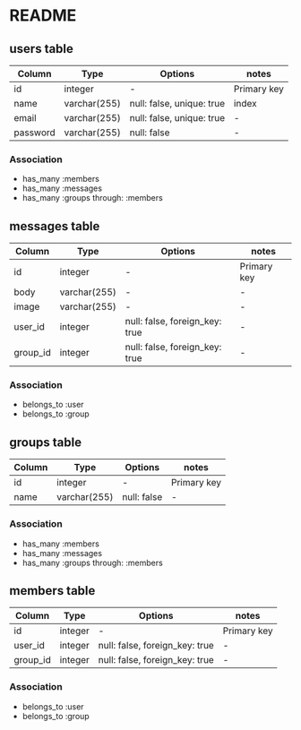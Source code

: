 # README

## users table

|Column|Type|Options|notes|
|------|----|-------|-----|
|id|integer|-|Primary key|
|name|varchar(255)|null: false, unique: true|index|
|email|varchar(255)|null: false, unique: true|-|
|password|varchar(255)|null: false|-|

### Association
- has_many :members
- has_many :messages
- has_many :groups through: :members

## messages table

|Column|Type|Options|notes|
|------|----|-------|-----|
|id|integer|-|Primary key|
|body|varchar(255)|-|-|
|image|varchar(255)|-|-|
|user_id|integer|null: false, foreign_key: true|-|
|group_id|integer|null: false, foreign_key: true|-|

### Association
- belongs_to :user
- belongs_to :group

## groups table

|Column|Type|Options|notes|
|------|----|-------|-----|
|id|integer|-|Primary key|
|name|varchar(255)|null: false|-|

### Association
- has_many :members
- has_many :messages
- has_many :groups through: :members

## members table

|Column|Type|Options|notes|
|------|----|-------|-----|
|id|integer|-|Primary key|
|user_id|integer|null: false, foreign_key: true|-|
|group_id|integer|null: false, foreign_key: true|-|

### Association
- belongs_to :user
- belongs_to :group

